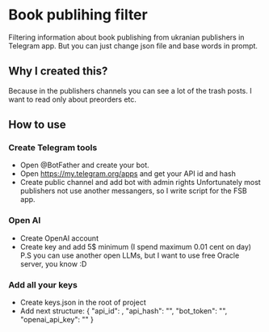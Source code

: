 # Book publihing filter
Filtering information about book publishing from ukranian publishers in Telegram app.
But you can just change json file and base words in prompt.

## Why I created this?
Because in the publishers channels you can see a lot of the trash posts. I want to read only about preorders etc.

## How to use
### Create Telegram tools
* Open @BotFather and create your bot.
* Open https://my.telegram.org/apps and get your API id and hash
* Create public channel and add bot with admin rights
Unfortunately most publishers not use another messangers, so I write script for the FSB app.

### Open AI
* Create OpenAI account
* Create key and add 5$ minimum (I spend maximum 0.01 cent on day)
P.S you can use another open LLMs, but I want to use free Oracle server, you know :D

### Add all your keys
* Create keys.json in the root of project
* Add next structure:
{
    "api_id": ,
    "api_hash": "",
    "bot_token": "",
    "openai_api_key": ""
}
